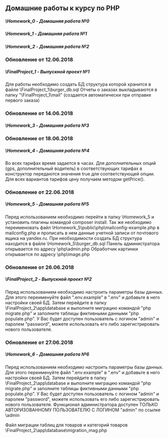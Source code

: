 ## Домашние работы к курсу по PHP
##### \Homework_0 - Домашняя работа №0
##### \Homework_1 - Домашняя работа №1
##### \Homework_2 - Домашняя работа №2
### Обновление от 12.06.2018
#####  \FinalProject_1 - Выпускной проект №1
Для работы необходимо создать БД структура которой хранится в файле \FinalProject_1\burger_db.sql
Отчеты о заказах выкладываются в папку "\FinalProject_1\mail\" (создается автоматически при отправке первого заказа)
### Обновление от 14.06.2018
#####  \Homework_3 - Домашняя работа №3
### Обновление от 18.06.2018
#####  \Homework_4 - Домашняя работа №4
Во всех тарифах время задается в часах.
Для дополнительных опций (gps, дополнительный водитель) в соответствующих тарифах в конструктор передаются значения true для соответствующей опции.
Для всех вариантов тарифов цену получаем методом getPrice().
### Обновление от 22.06.2018
#####  \Homework_5 - Домашняя работа №5
Перед использованием необходимо перейти в папку \Homework_5 и установить плагины командой composer install.
Так же необходимо переименовать файл \Homework_5\public\php\mailconfig-example.php в mailconfig.php и прописать в нем данные учетной записи от почтового ящика на yandex.ru.
При необходимости создать БД структура находится в файле \Homework_5\burger_db.sql
Панель администратора открывается по адресу <sitename>\php\admin.php
Обработчик картинки открывается по адресу <sitename>\php\image.php
### Обновление от 26.06.2018
#####  \FinalProject_2 - Выпускной проект №2
Перед использованием необходимо настроить параметры базы данных. 
Для этого переименуйте файл ".env.example" в ".env" и добавьте в него настройки своей БД.
Затем перейдите в папку \FinalProject_2\app\database и выполните миграцию командой "php migrate.php" и заполните таблицы фиктивными данными "php populate.php".
У Вас будет доступен пользователь с логином "admin" и паролем "password", можете использовать его либо зарегистрировать нового пользователя.
### Обновление от 27.06.2018
#####  \Homework_6 - Домашняя работа №6
Перед использованием необходимо настроить параметры базы данных. 
Для этого переименуйте файл ".env.example" в ".env" и добавьте в него настройки своей БД.
Затем перейдите в папку \FinalProject_2\app\database и выполните миграцию командой "php migrate.php" и заполните таблицы фиктивными данными "php populate.php".
У Вас будет доступен пользователь с логином "admin" и паролем "password", можете использовать его либо зарегистрировать нового пользователя.
Функционал администратора доступен ТОЛЬКО АВТОРИЗОВАННОМУ ПОЛЬЗОВАТЕЛЮ С ЛОГИНОМ "admin" по ссылке \admin

Файл миграции таблиц для товаров и категорий товаров \FinalProject_2\app\database\migration_mag.php